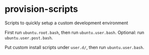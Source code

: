 # provision-scripts

Scripts to quickly setup a custom development environment

First run `ubuntu.root.bash`, then run `ubuntu.user.bash`.
Optional: run `ubuntu.user.post.bash`.

Put custom install scripts under `user.d/`, then run `ubuntu.user.bash`.

